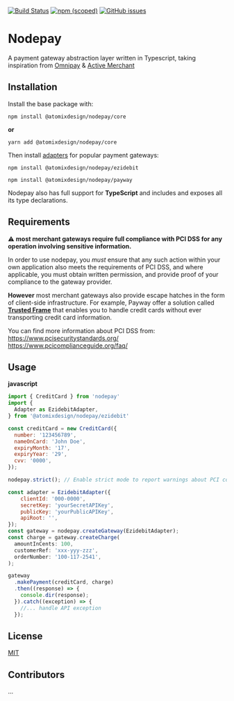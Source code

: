 [![Build Status](https://travis-ci.com/atomixdesign/nodepay.svg?branch=master)](https://travis-ci.com/atomixdesign/nodepay)
[![npm (scoped)](https://img.shields.io/npm/v/@atomixdesign/nodepay)](https://www.npmjs.com/package/@atomixdesign/nodepay)
[![GitHub issues](https://img.shields.io/github/issues/atomixdesign/nodepay)](https://github.com/atomixdesign/nodepay/issues)

# Nodepay

A payment gateway abstraction layer written in Typescript, taking inspiration from
[Omnipay](https://omnipay.thephpleague.com/) & [Active Merchant](http://activemerchant.org/)

## Installation

Install the base package with:

`npm install @atomixdesign/nodepay/core`

**or**

`yarn add @atomixdesign/nodepay/core`

Then install <ins>adapters</ins> for popular payment gateways:

`npm install @atomixdesign/nodepay/ezidebit`

`npm install @atomixdesign/nodepay/payway`

Nodepay also has full support for **TypeScript** and includes and exposes all its type declarations.

## Requirements
:warning: **most merchant gateways require full compliance with PCI DSS for any operation involving sensitive information.**

In order to use nodepay, you *must* ensure that any such action within your own application also meets the requirements of PCI DSS, and where applicable, you must obtain written permission, and provide proof of your compliance to the gateway provider.

**However** most merchant gateways also provide escape hatches in the form of client-side infrastructure. For example, Payway offer a solution called [**Trusted Frame**](https://www.payway.com.au/docs/rest.html#tutorials) that enables you to handle credit cards without ever transporting credit card information.

You can find more information about PCI DSS from:
https://www.pcisecuritystandards.org/
https://www.pcicomplianceguide.org/faq/

## Usage

**javascript**
```javascript
import { CreditCard } from 'nodepay'
import {
  Adapter as EzidebitAdapter,
} from '@atomixdesign/nodepay/ezidebit'

const creditCard = new CreditCard({
  number: '123456789',
  nameOnCard: 'John Doe',
  expiryMonth: '17',
  expiryYear: '29',
  cvv: '0000',
});

nodepay.strict(); // Enable strict mode to report warnings about PCI compliance

const adapter = EzidebitAdapter({
    clientId: '000-0000',
    secretKey: 'yourSecretAPIKey',
    publicKey: 'yourPublicAPIKey',
    apiRoot: '',
});
const gateway = nodepay.createGateway(EzidebitAdapter);
const charge = gateway.createCharge(
  amountInCents: 100,
  customerRef: 'xxx-yyy-zzz',
  orderNumber: '100-117-2541',
);

gateway
  .makePayment(creditCard, charge)
  .then((response) => {
    console.dir(response);
  }).catch((exception) => {
    //... handle API exception
  });

```

## License
[MIT](LICENSE.md)

## Contributors

...

